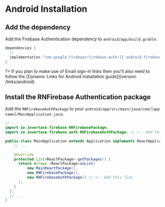# Android Installation

## Add the dependency

Add the Firebase Authentication dependency to `android/app/build.gradle`:

```groovy
dependencies {
  // ...
  implementation "com.google.firebase:firebase-auth:{{ android.firebase.auth }}"
}
```

?> If you plan to make use of Email sign-in links then you'll also need to follow the [Dynamic Links for Android installation guide]](version /links/android).

## Install the RNFirebase Authentication package

Add the `RNFirebaseAuthPackage` to your `android/app/src/main/java/com/[app name]/MainApplication.java`:

```java
// ...
import io.invertase.firebase.RNFirebasePackage;
import io.invertase.firebase.auth.RNFirebaseAuthPackage; // <-- Add this line

public class MainApplication extends Application implements ReactApplication {
    // ...

    @Override
    protected List<ReactPackage> getPackages() {
      return Arrays.<ReactPackage>asList(
          new MainReactPackage(),
          new RNFirebasePackage(),
          new RNFirebaseAuthPackage() // <-- Add this line
      );
    }
  };
  // ...
}
```

